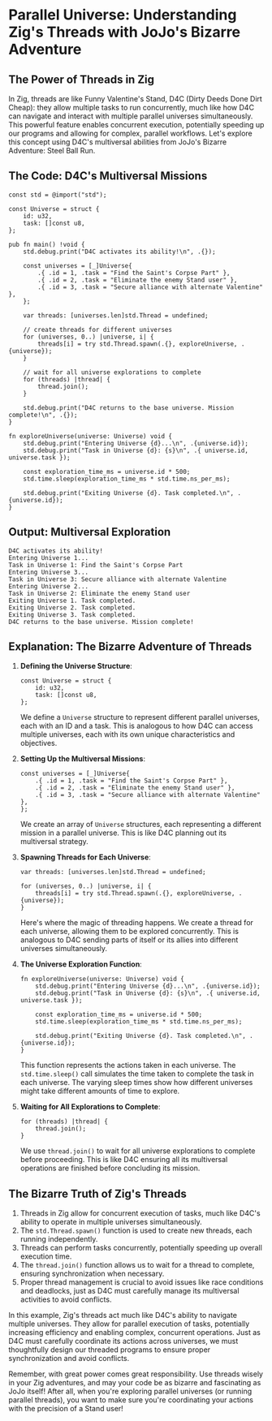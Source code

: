 # Parallel Universe: Understanding Zig's Threads with JoJo's Bizarre Adventure

## The Power of Threads in Zig

In Zig, threads are like Funny Valentine's Stand, D4C (Dirty Deeds Done Dirt Cheap): they allow multiple tasks to run concurrently, much like how D4C can navigate and interact with multiple parallel universes simultaneously. This powerful feature enables concurrent execution, potentially speeding up our programs and allowing for complex, parallel workflows. Let's explore this concept using D4C's multiversal abilities from JoJo's Bizarre Adventure: Steel Ball Run.

## The Code: D4C's Multiversal Missions

```zig
const std = @import("std");

const Universe = struct {
    id: u32,
    task: []const u8,
};

pub fn main() !void {
    std.debug.print("D4C activates its ability!\n", .{});

    const universes = [_]Universe{
        .{ .id = 1, .task = "Find the Saint's Corpse Part" },
        .{ .id = 2, .task = "Eliminate the enemy Stand user" },
        .{ .id = 3, .task = "Secure alliance with alternate Valentine" },
    };

    var threads: [universes.len]std.Thread = undefined;

    // create threads for different universes
    for (universes, 0..) |universe, i| {
        threads[i] = try std.Thread.spawn(.{}, exploreUniverse, .{universe});
    }

    // wait for all universe explorations to complete
    for (threads) |thread| {
        thread.join();
    }

    std.debug.print("D4C returns to the base universe. Mission complete!\n", .{});
}

fn exploreUniverse(universe: Universe) void {
    std.debug.print("Entering Universe {d}...\n", .{universe.id});
    std.debug.print("Task in Universe {d}: {s}\n", .{ universe.id, universe.task });

    const exploration_time_ms = universe.id * 500;
    std.time.sleep(exploration_time_ms * std.time.ns_per_ms);

    std.debug.print("Exiting Universe {d}. Task completed.\n", .{universe.id});
}
```

## Output: Multiversal Exploration

```
D4C activates its ability!
Entering Universe 1...
Task in Universe 1: Find the Saint's Corpse Part
Entering Universe 3...
Task in Universe 3: Secure alliance with alternate Valentine
Entering Universe 2...
Task in Universe 2: Eliminate the enemy Stand user
Exiting Universe 1. Task completed.
Exiting Universe 2. Task completed.
Exiting Universe 3. Task completed.
D4C returns to the base universe. Mission complete!
```

## Explanation: The Bizarre Adventure of Threads

1. **Defining the Universe Structure**:
   ```zig
   const Universe = struct {
       id: u32,
       task: []const u8,
   };
   ```
   We define a `Universe` structure to represent different parallel universes, each with an ID and a task. This is analogous to how D4C can access multiple universes, each with its own unique characteristics and objectives.

2. **Setting Up the Multiversal Missions**:
   ```zig
   const universes = [_]Universe{
       .{ .id = 1, .task = "Find the Saint's Corpse Part" },
       .{ .id = 2, .task = "Eliminate the enemy Stand user" },
       .{ .id = 3, .task = "Secure alliance with alternate Valentine" },
   };
   ```
   We create an array of `Universe` structures, each representing a different mission in a parallel universe. This is like D4C planning out its multiversal strategy.

3. **Spawning Threads for Each Universe**:
   ```zig
   var threads: [universes.len]std.Thread = undefined;

   for (universes, 0..) |universe, i| {
       threads[i] = try std.Thread.spawn(.{}, exploreUniverse, .{universe});
   }
   ```
   Here's where the magic of threading happens. We create a thread for each universe, allowing them to be explored concurrently. This is analogous to D4C sending parts of itself or its allies into different universes simultaneously.

4. **The Universe Exploration Function**:
   ```zig
   fn exploreUniverse(universe: Universe) void {
       std.debug.print("Entering Universe {d}...\n", .{universe.id});
       std.debug.print("Task in Universe {d}: {s}\n", .{ universe.id, universe.task });

       const exploration_time_ms = universe.id * 500;
       std.time.sleep(exploration_time_ms * std.time.ns_per_ms);

       std.debug.print("Exiting Universe {d}. Task completed.\n", .{universe.id});
   }
   ```
   This function represents the actions taken in each universe. The `std.time.sleep()` call simulates the time taken to complete the task in each universe. The varying sleep times show how different universes might take different amounts of time to explore.

5. **Waiting for All Explorations to Complete**:
   ```zig
   for (threads) |thread| {
       thread.join();
   }
   ```
   We use `thread.join()` to wait for all universe explorations to complete before proceeding. This is like D4C ensuring all its multiversal operations are finished before concluding its mission.

## The Bizarre Truth of Zig's Threads

1. Threads in Zig allow for concurrent execution of tasks, much like D4C's ability to operate in multiple universes simultaneously.
2. The `std.Thread.spawn()` function is used to create new threads, each running independently.
3. Threads can perform tasks concurrently, potentially speeding up overall execution time.
4. The `thread.join()` function allows us to wait for a thread to complete, ensuring synchronization when necessary.
5. Proper thread management is crucial to avoid issues like race conditions and deadlocks, just as D4C must carefully manage its multiversal activities to avoid conflicts.

In this example, Zig's threads act much like D4C's ability to navigate multiple universes. They allow for parallel execution of tasks, potentially increasing efficiency and enabling complex, concurrent operations. Just as D4C must carefully coordinate its actions across universes, we must thoughtfully design our threaded programs to ensure proper synchronization and avoid conflicts.

Remember, with great power comes great responsibility. Use threads wisely in your Zig adventures, and may your code be as bizarre and fascinating as JoJo itself! After all, when you're exploring parallel universes (or running parallel threads), you want to make sure you're coordinating your actions with the precision of a Stand user!
